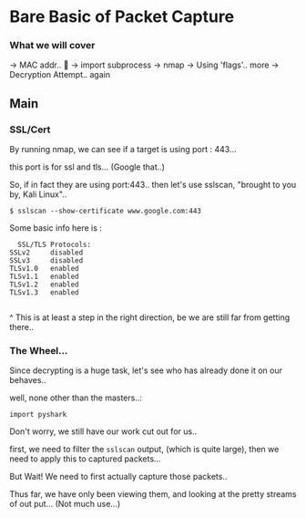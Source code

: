 # Bare Basic of Packet Capture #

### What we will cover ###

-> MAC addr.. 👻
-> import subprocess -> nmap
-> Using 'flags'.. more
-> Decryption Attempt.. again


## Main ##

### SSL/Cert ###

By running nmap, we can see if a target is using port : 443...

this port is for ssl and tls... (Google that..)

So, if in fact they are using port:443..
then let's use sslscan, "brought to you by, Kali Linux"..

```
$ sslscan --show-certificate www.google.com:443

```

Some basic info here is :

```
  SSL/TLS Protocols:
SSLv2     disabled
SSLv3     disabled
TLSv1.0   enabled
TLSv1.1   enabled
TLSv1.2   enabled
TLSv1.3   enabled


```

^ This is at least a step in the right direction,
be we are still far from getting there..







### The Wheel... ###

Since decrypting is a huge task, let's see who has already 
done it on our behaves..

well, none other than the masters..:

```
import pyshark

```


Don't worry, we still have our work cut out for us..

first, we need to filter the ```sslscan``` output,
(which is quite large), then we need to apply this to 
captured packets... 


But Wait! We need to first actually capture those packets..

Thus far, we have only been viewing them, and looking at the 
pretty streams of out put... (Not much use...)


